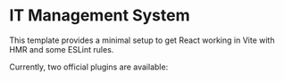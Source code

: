 # IT Management System

This template provides a minimal setup to get React working in Vite with HMR and some ESLint rules.

Currently, two official plugins are available:


